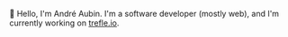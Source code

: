 👋 Hello, I'm André Aubin.
I'm a software developer (mostly web), and I'm currently working on [trefle.io](https://trefle.io).
